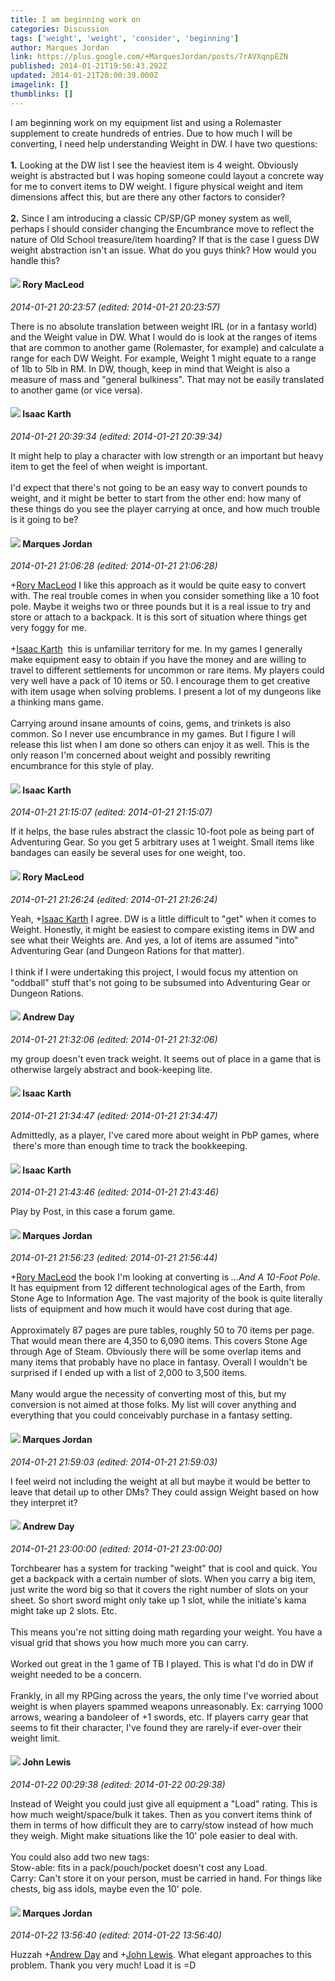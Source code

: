 ```yaml
---
title: I am beginning work on
categories: Discussion
tags: ['weight', 'weight', 'consider', 'beginning']
author: Marques Jordan
link: https://plus.google.com/+MarquesJordan/posts/7rAVXqnpEZN
published: 2014-01-21T19:56:43.292Z
updated: 2014-01-21T20:00:39.000Z
imagelink: []
thumblinks: []
---
```


I am beginning work on my equipment list and using a Rolemaster supplement to create hundreds of entries. Due to how much I will be converting, I need help understanding Weight in DW. I have two questions:<br /><br /><b>1.</b> Looking at the DW list I see the heaviest item is 4 weight. Obviously weight is abstracted but I was hoping someone could layout a concrete way for me to convert items to DW weight. I figure physical weight and item dimensions affect this, but are there any other factors to consider?<br /><br /><b>2.</b> Since I am introducing a classic CP/SP/GP money system as well, perhaps I should consider changing the Encumbrance move to reflect the nature of Old School treasure/item hoarding? If that is the case I guess DW weight abstraction isn&#39;t an issue. What do you guys think? How would you handle this?
<div id='comment z13cur541ymwtzy1c23mdlnqpuaqvjmev'>
  <h4><img src='{{site.baseurl}}//images/avatars/105475894157985048710_photo.jpg'> Rory MacLeod</h4>
      <p><cite>2014-01-21 20:23:57 (edited: 2014-01-21 20:23:57)</cite></p>
        <p>There is no absolute translation between weight IRL (or in a fantasy world) and the Weight value in DW. What I would do is look at the ranges of items that are common to another game (Rolemaster, for example) and calculate a range for each DW Weight. For example, Weight 1 might equate to a range of 1lb to 5lb in RM. In DW, though, keep in mind that Weight is also a measure of mass and &quot;general bulkiness&quot;. That may not be easily translated to another game (or vice versa).</p>
</div>
        

<div id='comment z13cur541ymwtzy1c23mdlnqpuaqvjmev'>
  <h4><img src='{{site.baseurl}}//images/avatars/105946087652149391485_photo.jpg'> Isaac Karth</h4>
      <p><cite>2014-01-21 20:39:34 (edited: 2014-01-21 20:39:34)</cite></p>
        <p>It might help to play a character with low strength or an important but heavy item to get the feel of when weight is important.<br /><br />I&#39;d expect that there&#39;s not going to be an easy way to convert pounds to weight, and it might be better to start from the other end: how many of these things do you see the player carrying at once, and how much trouble is it going to be?</p>
</div>
        

<div id='comment z13cur541ymwtzy1c23mdlnqpuaqvjmev'>
  <h4><img src='{{site.baseurl}}//images/avatars/114124925422808188628_photo.jpg'> Marques Jordan</h4>
      <p><cite>2014-01-21 21:06:28 (edited: 2014-01-21 21:06:28)</cite></p>
        <p><span class="proflinkWrapper"><span class="proflinkPrefix">+</span><a class="proflink" href="https://plus.google.com/105475894157985048710" oid="105475894157985048710">Rory MacLeod</a></span> I like this approach as it would be quite easy to convert with. The real trouble comes in when you consider something like a 10 foot pole. Maybe it weighs two or three pounds but it is a real issue to try and store or attach to a backpack. It is this sort of situation where things get very foggy for me.<br /><br /><span class="proflinkWrapper"><span class="proflinkPrefix">+</span><a class="proflink" href="https://plus.google.com/105946087652149391485" oid="105946087652149391485">Isaac Karth</a></span>  this is unfamiliar territory for me. In my games I generally make equipment easy to obtain if you have the money and are willing to travel to different settlements for uncommon or rare items. My players could very well have a pack of 10 items or 50. I encourage them to get creative with item usage when solving problems. I present a lot of my dungeons like a thinking mans game.<br /><br />Carrying around insane amounts of coins, gems, and trinkets is also common. So I never use encumbrance in my games. But I figure I will release this list when I am done so others can enjoy it as well. This is the only reason I&#39;m concerned about weight and possibly rewriting encumbrance for this style of play.</p>
</div>
        

<div id='comment z13cur541ymwtzy1c23mdlnqpuaqvjmev'>
  <h4><img src='{{site.baseurl}}//images/avatars/105946087652149391485_photo.jpg'> Isaac Karth</h4>
      <p><cite>2014-01-21 21:15:07 (edited: 2014-01-21 21:15:07)</cite></p>
        <p>If it helps, the base rules abstract the classic 10-foot pole as being part of Adventuring Gear. So you get 5 arbitrary uses at 1 weight. Small items like bandages can easily be several uses for one weight, too.</p>
</div>
        

<div id='comment z13cur541ymwtzy1c23mdlnqpuaqvjmev'>
  <h4><img src='{{site.baseurl}}//images/avatars/105475894157985048710_photo.jpg'> Rory MacLeod</h4>
      <p><cite>2014-01-21 21:26:24 (edited: 2014-01-21 21:26:24)</cite></p>
        <p>Yeah, <span class="proflinkWrapper"><span class="proflinkPrefix">+</span><a class="proflink" href="https://plus.google.com/105946087652149391485" oid="105946087652149391485">Isaac Karth</a></span> I agree. DW is a little difficult to &quot;get&quot; when it comes to Weight. Honestly, it might be easiest to compare existing items in DW and see what their Weights are. And yes, a lot of items are assumed &quot;into&quot; Adventuring Gear (and Dungeon Rations for that matter).<br /><br />I think if I were undertaking this project, I would focus my attention on &quot;oddball&quot; stuff that&#39;s not going to be subsumed into Adventuring Gear or Dungeon Rations.</p>
</div>
        

<div id='comment z13cur541ymwtzy1c23mdlnqpuaqvjmev'>
  <h4><img src='{{site.baseurl}}//images/avatars/102419599806172611316_photo.jpg'> Andrew Day</h4>
      <p><cite>2014-01-21 21:32:06 (edited: 2014-01-21 21:32:06)</cite></p>
        <p>my group doesn&#39;t even track weight. It seems out of place in a game that is otherwise largely abstract and book-keeping lite.</p>
</div>
        

<div id='comment z13cur541ymwtzy1c23mdlnqpuaqvjmev'>
  <h4><img src='{{site.baseurl}}//images/avatars/105946087652149391485_photo.jpg'> Isaac Karth</h4>
      <p><cite>2014-01-21 21:34:47 (edited: 2014-01-21 21:34:47)</cite></p>
        <p>Admittedly, as a player, I&#39;ve cared more about weight in PbP games, where  there&#39;s more than enough time to track the bookkeeping.</p>
</div>
        

<div id='comment z13cur541ymwtzy1c23mdlnqpuaqvjmev'>
  <h4><img src='{{site.baseurl}}//images/avatars/105946087652149391485_photo.jpg'> Isaac Karth</h4>
      <p><cite>2014-01-21 21:43:46 (edited: 2014-01-21 21:43:46)</cite></p>
        <p>Play by Post, in this case a forum game.</p>
</div>
        

<div id='comment z13cur541ymwtzy1c23mdlnqpuaqvjmev'>
  <h4><img src='{{site.baseurl}}//images/avatars/114124925422808188628_photo.jpg'> Marques Jordan</h4>
      <p><cite>2014-01-21 21:56:23 (edited: 2014-01-21 21:56:44)</cite></p>
        <p><span class="proflinkWrapper"><span class="proflinkPrefix">+</span><a class="proflink" href="https://plus.google.com/105475894157985048710" oid="105475894157985048710">Rory MacLeod</a></span> the book I&#39;m looking at converting is <i>...And A 10-Foot Pole</i>. It has equipment from 12 different technological ages of the Earth, from Stone Age to Information Age. The vast majority of the book is quite literally lists of equipment and how much it would have cost during that age.<br /><br />Approximately 87 pages are pure tables, roughly 50 to 70 items per page. That would mean there are 4,350 to 6,090 items. This covers Stone Age through Age of Steam. Obviously there will be some overlap items and many items that probably have no place in fantasy. Overall I wouldn&#39;t be surprised if I ended up with a list of 2,000 to 3,500 items.<br /><br />Many would argue the necessity of converting most of this, but my conversion is not aimed at those folks. My list will cover anything and everything that you could conceivably purchase in a fantasy setting.</p>
</div>
        

<div id='comment z13cur541ymwtzy1c23mdlnqpuaqvjmev'>
  <h4><img src='{{site.baseurl}}//images/avatars/114124925422808188628_photo.jpg'> Marques Jordan</h4>
      <p><cite>2014-01-21 21:59:03 (edited: 2014-01-21 21:59:03)</cite></p>
        <p>I feel weird not including the weight at all but maybe it would be better to leave that detail up to other DMs? They could assign Weight based on how they interpret it?</p>
</div>
        

<div id='comment z13cur541ymwtzy1c23mdlnqpuaqvjmev'>
  <h4><img src='{{site.baseurl}}//images/avatars/102419599806172611316_photo.jpg'> Andrew Day</h4>
      <p><cite>2014-01-21 23:00:00 (edited: 2014-01-21 23:00:00)</cite></p>
        <p>Torchbearer has a system for tracking &quot;weight&quot; that is cool and quick. You get a backpack with a certain number of slots. When you carry a big item, just write the word big so that it covers the right number of slots on your sheet. So short sword might only take up 1 slot, while the initiate&#39;s kama might take up 2 slots. Etc.<br /><br />This means you&#39;re not sitting doing math regarding your weight. You have a visual grid that shows you how much more you can carry.<br /><br />Worked out great in the 1 game of TB I played. This is what I&#39;d do in DW if weight needed to be a concern.<br /><br />Frankly, in all my RPGing across the years, the only time I&#39;ve worried about weight is when players spammed weapons unreasonably. Ex: carrying 1000 arrows, wearing a bandoleer of +1 swords, etc. If players carry gear that seems to fit their character, I&#39;ve found they are rarely-if ever-over their weight limit.</p>
</div>
        

<div id='comment z13cur541ymwtzy1c23mdlnqpuaqvjmev'>
  <h4><img src='{{site.baseurl}}//images/avatars/109359281743079012976_photo.jpg'> John Lewis</h4>
      <p><cite>2014-01-22 00:29:38 (edited: 2014-01-22 00:29:38)</cite></p>
        <p>Instead of Weight you could just give all equipment a &quot;Load&quot; rating. This is how much weight/space/bulk it takes. Then as you convert items think of them in terms of how difficult they are to carry/stow instead of how much they weigh. Might make situations like the 10&#39; pole easier to deal with. <br /><br />You could also add two new tags:<br />Stow-able: fits in a pack/pouch/pocket doesn&#39;t cost any Load.<br />Carry: Can&#39;t store it on your person, must be carried in hand. For things like chests, big ass idols, maybe even the 10&#39; pole.</p>
</div>
        

<div id='comment z13cur541ymwtzy1c23mdlnqpuaqvjmev'>
  <h4><img src='{{site.baseurl}}//images/avatars/114124925422808188628_photo.jpg'> Marques Jordan</h4>
      <p><cite>2014-01-22 13:56:40 (edited: 2014-01-22 13:56:40)</cite></p>
        <p>Huzzah <span class="proflinkWrapper"><span class="proflinkPrefix">+</span><a class="proflink" href="https://plus.google.com/102419599806172611316" oid="102419599806172611316">Andrew Day</a></span> and <span class="proflinkWrapper"><span class="proflinkPrefix">+</span><a class="proflink" href="https://plus.google.com/109359281743079012976" oid="109359281743079012976">John Lewis</a></span>. What elegant approaches to this problem. Thank you very much! Load it is =D</p>
</div>
        
